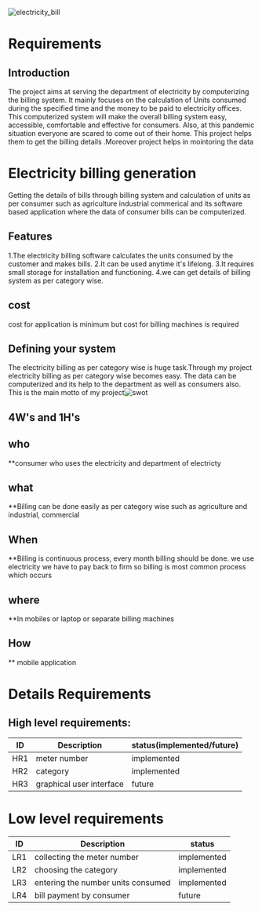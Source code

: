 ![electricity_bill](https://user-images.githubusercontent.com/86049636/125430636-4aca1f40-e40e-4abd-9366-b72a5d547425.png)

# Requirements
## Introduction
 The project aims at serving the department of electricity by computerizing the billing system. It mainly focuses on the calculation of Units consumed during the specified time and the money to be paid to electricity offices. This computerized system will make the overall billing system easy, accessible, comfortable and effective for consumers.
 Also, at this pandemic situation everyone are scared to come out of their home. This project helps them to get the billing details .Moreover project helps in mointoring the data
# Electricity billing generation
Getting the details of bills through billing system and calculation of units as per consumer such as agriculture industrial commerical and its software based application where the data of consumer bills can be computerized.
## Features
1.The electricity billing software calculates the units consumed by the customer and makes bills.
2.It can be used anytime it's lifelong.
3.It requires small storage for installation and functioning.
4.we can get details of billing system as per category wise.
## cost
 cost for application is minimum but cost for billing machines is required
 ## Defining your system
 The electricity billing as per category wise is huge task.Through my project electricity billing as per category wise becomes easy. The data can be computerized and its help to the department as well as consumers also. This is the main motto of my project![swot](https://user-images.githubusercontent.com/86049636/125430553-817c3a58-a674-472a-a4f0-27a3bd05f548.jpg)
## 4W's and 1H's
## who
**consumer who uses the electricity and department of electricty
## what
**Billing can be done easily as per category wise such as agriculture and industrial, commercial 
## When 
**Billing is continuous process, every month  billing should be done. we use electricity we have to pay back to firm so billing is most common process which occurs
## where
**In mobiles or laptop or separate billing machines
## How 
** mobile application

 # Details Requirements
 ## High level requirements:
 ID |  Description | status(implemented/future)
 ---|--------------|------------------------
 HR1| meter number | implemented
 HR2| category     | implemented
 HR3| graphical user interface | future
 
 # Low level requirements
 ID  | Description | status
 --- |-------------|------------------
 LR1 | collecting the meter number| implemented
 LR2 | choosing the category | implemented
 LR3 | entering the number units consumed | implemented
 LR4 | bill payment by consumer | future
 
 
 
